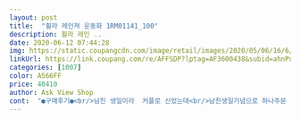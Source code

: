 ```yaml
---
layout: post 
title:  "휠라 레인져 운동화 1RM01141_100" 
description: 휠라 레인 ..
date: 2020-06-12 07:44:28 
img: https://static.coupangcdn.com/image/retail/images/2020/05/06/16/6/44c658e8-d8bc-457e-95dc-ed24ca977775.jpg 
linkUrl: https://link.coupang.com/re/AFFSDP?lptag=AF3600438&subid=ahnPublicAsk&pageKey=1575165020&itemId=2693421805&vendorItemId=70646475565&traceid=V0-113-840c27a3d1dfbef7 
categories: [1007] 
color: A566FF 
price: 40410 
author: Ask View Shop 
cont:  "●구매후기●<br/>남친 생일이라  커플로 신었는데<br/>남친생일기념으로 하나주문 ㅎㅎ<br/>너무 젛아요^^<br/>발편하고 너무 이쁜거같음 ㅎㅎ<br/>배공진짜하루만에옴<br/>상품 구매 이유는 헬스장등록 런닝화필요<br/>신은듯 안신은듯 편안함과 가볍다.<br/><br/>이가격에 이렇게 좋은 운동화라니<br/>이브게신어야징<br/>평소 사이즈 265  운동할때 신을거라 270구매<br/>남친 생일이라  커플로 신었는데<br/>남친생일기념으로 하나주문 ㅎㅎ<br/>너무 젛아요^^<br/>발편하고 너무 이쁜거같음 ㅎㅎ<br/>배공진짜하루만에옴<br/>상품 구매 이유는 헬스장등록 런닝화필요<br/>신은듯 안신은듯 편안함과 가볍다.<br/><br/>이가격에 이렇게 좋은 운동화라니<br/>이브게신어야징<br/>평소 사이즈 265  운동할때 신을거라 270구매<br/>" 
---
```

